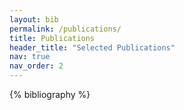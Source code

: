 ```yaml
---
layout: bib
permalink: /publications/
title: Publications
header_title: "Selected Publications"
nav: true
nav_order: 2
---
```


<div class="publications">
{% bibliography %}
</div>